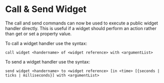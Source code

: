 # Call & Send Widget

The call and send commands can now be used to execute a public widget handler
directly. This is useful if a widget should perform an action rather than
get or set a property value. 

To call a widget handler use the syntax:

    call widget <handername> of <widget reference> with <argumentList>

To send a widget handler use the syntax:

    send widget <handername> to <widget reference> [in <time> [{seconds | ticks | milliseconds}] with <argumentList>
